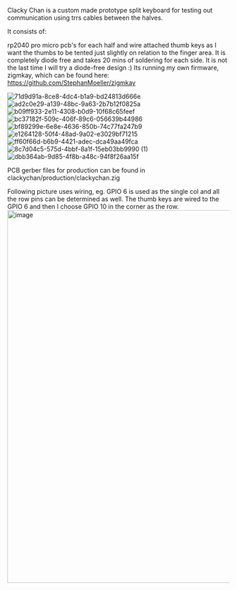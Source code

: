 Clacky Chan is a custom made prototype split keyboard for testing out communication using trrs cables between the halves.

It consists of:

rp2040 pro micro
pcb's for each half and wire attached thumb keys as I want the thumbs to be tented just slightly on relation to the finger area.
It is completely diode free and takes 20 mins of soldering for each side. It is not the last time I will try a diode-free design :)
Its running my own firmware, zigmkay, which can be found here: https://github.com/StephanMoeller/zigmkay

![71d9d91a-8ce8-4dc4-b1a9-bd24813d666e](https://github.com/user-attachments/assets/3ee29972-4315-4a07-abc8-7d7b9e7b72ac)
![ad2c0e29-a139-48bc-9a63-2b7b12f0825a](https://github.com/user-attachments/assets/16eacefb-4dd3-4111-8600-1d8253eda8ac)
![b09ff933-2e11-4308-b0d9-10f68c65feef](https://github.com/user-attachments/assets/d984fd10-9ccc-4fe0-8f29-0581a453d0ea)
![bc37182f-509c-406f-89c6-056639b44986](https://github.com/user-attachments/assets/650d6fd1-2e8b-4b65-a3c5-8fd6e3627cab)
![bf89299e-6e8e-4636-850b-74c77fa247b9](https://github.com/user-attachments/assets/b58421bd-55e2-4c67-b82b-d63f9437d8fc)
![e1264128-50f4-48ad-9a02-e3029bf71215](https://github.com/user-attachments/assets/3a96ba25-775b-4b65-988f-5c62a6a1e3ef)
![ff60f66d-b6b9-4421-adec-dca49aa49fca](https://github.com/user-attachments/assets/700e411b-bc0a-42f3-a899-1d2d8428040f)
![8c7d04c5-575d-4bbf-8a1f-15eb03bb9990 (1)](https://github.com/user-attachments/assets/4ed62cde-bd84-4ece-80b8-4978292eda0b)
![dbb364ab-9d85-4f8b-a48c-94f8f26aa15f](https://github.com/user-attachments/assets/13c62a10-3876-4ad6-9944-8f54f75f3362)



PCB gerber files for production can be found in clackychan/production/clackychan.zig

Following picture uses wiring, eg. GPIO 6 is used as the single col and all the row pins can be determined as well. The thumb keys are wired to the GPIO 6 and then I choose GPIO 10 in the corner as the row.
<img width="1679" height="843" alt="image" src="https://github.com/user-attachments/assets/c3d4a3ce-5288-4084-a339-466c84dcdcbc" />
